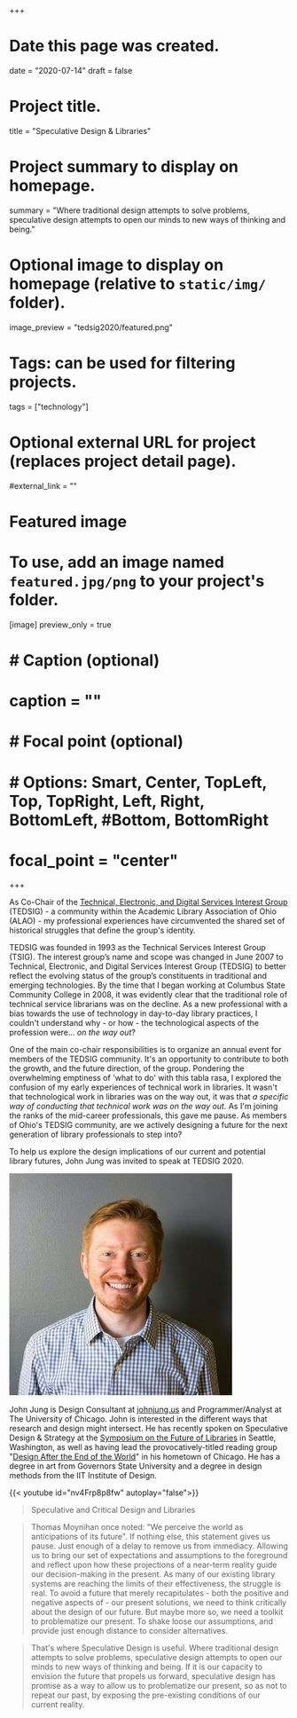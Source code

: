 +++
# Date this page was created.
date = "2020-07-14"
draft = false

# Project title.
title = "Speculative Design & Libraries"

# Project summary to display on homepage.
summary = "Where traditional design attempts to solve problems, speculative design attempts to open our minds to new ways of thinking and being."

# Optional image to display on homepage (relative to `static/img/` folder).
image_preview = "tedsig2020/featured.png"

# Tags: can be used for filtering projects.
tags = ["technology"]

# Optional external URL for project (replaces project detail page).
#external_link = ""

# Featured image
# To use, add an image named `featured.jpg/png` to your project's folder.
[image]
   preview_only = true
#  # Caption (optional)
#  caption = ""
#
#  # Focal point (optional)
#  # Options: Smart, Center, TopLeft, Top, TopRight, Left, Right, BottomLeft, #Bottom, BottomRight
   # focal_point = "center"

+++

As Co-Chair of the [Technical, Electronic, and Digital Services Interest Group](https://www.alaoweb.org/igs/tedsig/index.html) (TEDSIG) - a community within the Academic Library Association of Ohio (ALAO) - my professional experiences have circumvented the shared set of historical struggles that define the group's identity.

TEDSIG was founded in 1993 as the Technical Services Interest Group (TSIG). The interest group’s name and scope was changed in June 2007 to Technical, Electronic, and Digital Services Interest Group (TEDSIG) to better reflect the evolving status of the group’s constituents in traditional and emerging technologies. By the time that I began working at Columbus State Community College in 2008, it was evidently clear that the traditional role of technical service librarians was on the decline. As a new professional with a bias towards the use of technology in day-to-day library practices, I couldn't understand why - or how -  the technological aspects of the profession were... _on the way out_?

One of the main co-chair responsibilities is to organize an annual event for members of the TEDSIG community. It's an opportunity to contribute to both the growth, and the future direction, of the group. Pondering the overwhelming emptiness of 'what to do' with this tabla rasa, I explored the confusion of my early experiences of technical work in libraries. It wasn't that technological work in libraries was on the way out, it was that _a specific way of conducting that technical work was on the way out_. As I'm joining the ranks of the mid-career professionals, this gave me pause. As members of Ohio's TEDSIG community, are we actively designing a future for the next generation of library professionals to step into?

To help us explore the design implications of our current and potential library futures, John Jung was invited to speak at TEDSIG 2020.

![photo of John Jung](john_jung.jpg)

John Jung is Design Consultant at [johnjung.us](https://johnjung.us/) and Programmer/Analyst at The University of Chicago. John is interested in the different ways that research and design might intersect. He has recently spoken on Speculative Design & Strategy at the [Symposium on the Future of Libraries](https://johnjung.us/scd_and_strategy.pdf) in Seattle, Washington, as well as having lead the provocatively-titled reading group "[Design After the End of the World](https://www.latitudechicago.org/classes-and-workshops/reading-group-design-after-the-end-of-the-world)" in his hometown of Chicago. He has a degree in art from Governors State University and a degree in design methods from the IIT Institute of Design.

{{< youtube id="nv4Frp8p8fw" autoplay="false">}} 

>Speculative and Critical Design and Libraries

>Thomas Moynihan once noted: "We perceive the world as anticipations of its future". If nothing else, this statement gives us pause. Just enough of a delay to remove us from immediacy. Allowing us to bring our set of expectations and assumptions to the foreground and reflect upon how these projections of a near-term reality guide our decision-making in the present. As many of our existing library systems are reaching the limits of their effectiveness, the struggle is real. To avoid a future that merely recapitulates - both the positive and negative aspects of - our present solutions, we need to think critically about the design of our future. But maybe more so, we need a toolkit to problematize our present. To shake loose our assumptions, and provide just enough distance to consider alternatives.

>That's where Speculative Design is useful. Where traditional design attempts to solve problems, speculative design attempts to open our minds to new ways of thinking and being. If it is our capacity to envision the future that propels us forward, speculative design has promise as a way to allow us to problematize our present, so as not to repeat our past, by exposing the pre-existing conditions of our current reality.
